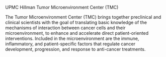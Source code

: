 UPMC Hillman Tumor Microenvironment Center (TMC)

The Tumor Microenvironment Center (TMC) brings together preclinical
and clinical scientists with the goal of translating basic knowledge
of the mechanisms of interaction between cancer cells and their
microenvironment, to enhance and accelerate direct patient-oriented
interventions. Included in the microenvironment are the immune,
inflammatory, and patient-specific factors that regulate cancer
development, progression, and response to anti-cancer treatments.
